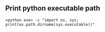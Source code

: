 ## Print python executable path
```
<python exe> -c "import os, sys; print(os.path.dirname(sys.executable))"
```
